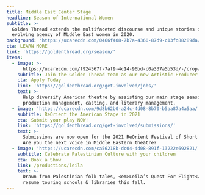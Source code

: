 ```yaml
---
title: Middle East Center Stage
headline: Season of International Women
subtitle: >-
  Golden Thread extends the multifaceted discourse and unique stories of the
  evolving agency of Middle East women in 2020.
background: 'https://ucarecdn.com/0466f408-7b7a-4360-87d9-c13fd88289da/'
cta: LEARN MORE
link: 'https://goldenthread.org/season/'
items:
  - image: >-
      https://ucarecdn.com/f924567f-7af9-4c14-96bd-c0a337a5b53d/-/crop/4032x1856/0,520/-/preview/
    subtitle: Join the Golden Thread team as our new Artistic Producer
    cta: Apply Today
    link: 'https://goldenthread.org/get-involved/jobs/'
    text: >-
      Help diversify American theatre by assisting our main stage season in
      production management, casting, and literary management.
  - image: 'https://ucarecdn.com/9d8b62b0-a24c-4d08-8b70-b5aa87a4a5aa/'
    subtitle: ReOrient the American Stage in 2021
    cta: Submit your play NOW!
    link: 'https://goldenthread.org/get-involved/submissions/'
    text: >-
      Submissions are now open for the 2021 ReOrient Festival of Short Plays.
      Are you the next voice in Middle Eastern theatre?
  - image: 'https://ucarecdn.com/ca56218b-dc04-4d08-891f-13222e692821/'
    subtitle: Celebrate Palestinian Culture with your children
    cta: Book a Show
    link: /productions/leila
    text: >-
      Drawn from Palestinian folk tales, <em>Leila’s Quest For Flight</em> will
      resume touring schools & libraries this fall.
---
```


